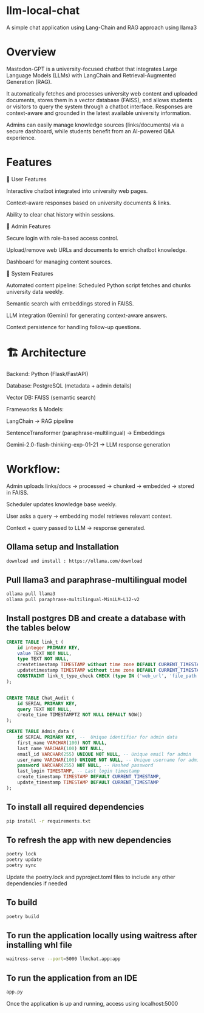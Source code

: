 # llm-local-chat
A simple chat application using Lang-Chain and RAG approach using llama3 

# Overview

Mastodon-GPT is a university-focused chatbot that integrates Large Language Models (LLMs) with LangChain and Retrieval-Augmented Generation (RAG).

It automatically fetches and processes university web content and uploaded documents, stores them in a vector database (FAISS), and allows students or visitors to query the system through a chatbot interface. Responses are context-aware and grounded in the latest available university information.

Admins can easily manage knowledge sources (links/documents) via a secure dashboard, while students benefit from an AI-powered Q&A experience.

# Features
🔹 User Features

Interactive chatbot integrated into university web pages.

Context-aware responses based on university documents & links.

Ability to clear chat history within sessions.

🔹 Admin Features

Secure login with role-based access control.

Upload/remove web URLs and documents to enrich chatbot knowledge.

Dashboard for managing content sources.

🔹 System Features

Automated content pipeline: Scheduled Python script fetches and chunks university data weekly.

Semantic search with embeddings stored in FAISS.

LLM integration (Gemini) for generating context-aware answers.

Context persistence for handling follow-up questions.

# 🏗️ Architecture

Backend: Python (Flask/FastAPI)

Database: PostgreSQL (metadata + admin details)

Vector DB: FAISS (semantic search)

Frameworks & Models:

LangChain → RAG pipeline

SentenceTransformer (paraphrase-multilingual) → Embeddings

Gemini-2.0-flash-thinking-exp-01-21 → LLM response generation

# Workflow:

Admin uploads links/docs → processed → chunked → embedded → stored in FAISS.

Scheduler updates knowledge base weekly.

User asks a query → embedding model retrieves relevant context.

Context + query passed to LLM → response generated.

## Ollama setup and Installation
```bash
download and install : https://ollama.com/download
```
## Pull llama3 and paraphrase-multilingual model
```bash 
ollama pull llama3
ollama pull paraphrase-multilingual-MiniLM-L12-v2
```
## Install postgres DB and create a database with the tables below
```sql
CREATE TABLE link_t (
    id integer PRIMARY KEY,
    value TEXT NOT NULL,
    type TEXT NOT NULL,
    createtimestamp TIMESTAMP without time zone DEFAULT CURRENT_TIMESTAMP,
    updatetimestamp TIMESTAMP without time zone DEFAULT CURRENT_TIMESTAMP,
    CONSTRAINT link_t_type_check CHECK (type IN ('web_url', 'file_path')) 
);


CREATE TABLE Chat_Audit (
    id SERIAL PRIMARY KEY,
    query TEXT NOT NULL,
    create_time TIMESTAMPTZ NOT NULL DEFAULT NOW()
);

CREATE TABLE Admin_data (
    id SERIAL PRIMARY KEY, --  Unique identifier for admin data
    first_name VARCHAR(100) NOT NULL,
    last_name VARCHAR(100) NOT NULL,
    email_id VARCHAR(255) UNIQUE NOT NULL, -- Unique email for admin
    user_name VARCHAR(100) UNIQUE NOT NULL, -- Unique username for admin
    password VARCHAR(255) NOT NULL, -- Hashed password
    last_login TIMESTAMP, -- Last login timestamp
    create_timestamp TIMESTAMP DEFAULT CURRENT_TIMESTAMP,
    update_timestamp TIMESTAMP DEFAULT CURRENT_TIMESTAMP 
);
```

## To install all required dependencies
```bash
pip install -r requirements.txt
```
## To refresh the app with new dependencies
```bash
poetry lock
poetry update
poetry sync
```
Update the poetry.lock and pyproject.toml files to include any other dependencies if needed

## To build
```bash 
poetry build
```
## To run the application locally using waitress after installing whl file
```bash
waitress-serve --port=5000 llmchat.app:app
```

## To run the application from an IDE
```bash 
app.py
```

Once the application is up and running, access using localhost:5000
